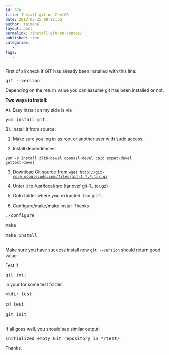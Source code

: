 ```yaml
---
id: 670
title: Install git on CentOS
date: 2012-05-25 08:18:56
author: taimane
layout: post
permalink: /install-git-on-centos/
published: true
categories:
   -
tags:
   -
---
```

First of all check if GIT has already been installed with this line:

<pre>git --version</pre>

Depending on the return value you can assume git has been installed or not. 



<strong>Two ways to install:</strong>

A). Easy install on my side is via <pre>yum install git</pre>



B). Install it from source:



1. Make sure you log in as root or another user with sudo access.

2. Install dependencies 

<code>yum -y install zlib-devel openssl-devel cpio expat-devel gettext-devel</code>

3. Download Git source from <code>wget http://git-core.googlecode.com/files/git-1.*.*.tar.gz </code>

4. Untar it to /usr/local/src (tar xvzf git-1.*.*.tar.gz)

5. Goto folder where you extracted it cd git-1.*.*

6. Configure/make/make install
Thanks
<pre>./configure

make

make install

</pre>



Make sure you have success install now <code>git --version</code> should return good value.

Test if <pre>git init</pre> in your for some test folder.

<pre>mkdir test

cd test

git init

</pre>



If all goes well, you should see similar output:

<pre>Initialized empty Git repository in */test/</pre>



Thanks.  

